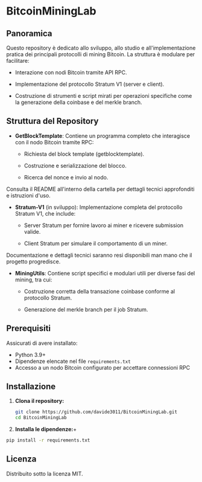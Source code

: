 # BitcoinMiningLab

## Panoramica

Questo repository è dedicato allo sviluppo, allo studio e all'implementazione pratica dei principali protocolli di mining Bitcoin. La struttura è modulare per facilitare:

- Interazione con nodi Bitcoin tramite API RPC.

- Implementazione del protocollo Stratum V1 (server e client).

- Costruzione di strumenti e script mirati per operazioni specifiche come la generazione della coinbase e del merkle branch.

## Struttura del Repository

- **GetBlockTemplate**: Contiene un programma completo che interagisce con il nodo Bitcoin tramite RPC:

   - Richiesta del block template (getblocktemplate).

   - Costruzione e serializzazione del blocco.

   - Ricerca del nonce e invio al nodo.

Consulta il README all'interno della cartella per dettagli tecnici approfonditi e istruzioni d'uso.

- **Stratum-V1** (in sviluppo): Implementazione completa del protocollo Stratum V1, che include:

   - Server Stratum per fornire lavoro ai miner e ricevere submission valide.

   - Client Stratum per simulare il comportamento di un miner.

Documentazione e dettagli tecnici saranno resi disponibili man mano che il progetto progredisce.

- **MiningUtils**: Contiene script specifici e modulari utili per diverse fasi del mining, tra cui:

   - Costruzione corretta della transazione coinbase conforme al protocollo Stratum.

   - Generazione del merkle branch per il job Stratum.

## Prerequisiti

Assicurati di avere installato:
- Python 3.9+
- Dipendenze elencate nel file `requirements.txt`
- Accesso a un nodo Bitcoin configurato per accettare connessioni RPC

## Installazione

1. **Clona il repository:**
   ```bash
   git clone https://github.com/davide3011/BitcoinMiningLab.git
   cd BitcoinMiningLab
   ```
2. **Installa le dipendenze:**+
```bash
pip install -r requirements.txt
```
## Licenza

Distribuito sotto la licenza MIT.




   

